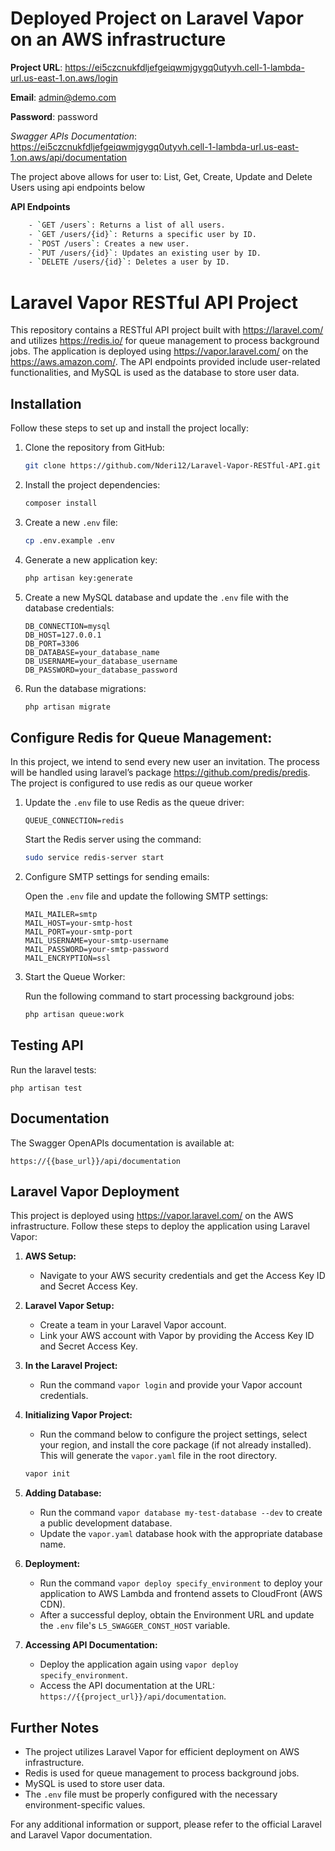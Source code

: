 # Deployed Project on Laravel Vapor on an AWS infrastructure
**Project URL**: https://ei5czcnukfdljefgeiqwmjgygq0utyvh.cell-1-lambda-url.us-east-1.on.aws/login

**Email**: admin@demo.com

**Password**: password

*Swagger APIs Documentation*: https://ei5czcnukfdljefgeiqwmjgygq0utyvh.cell-1-lambda-url.us-east-1.on.aws/api/documentation

The project above allows for user to: List, Get, Create, Update and Delete Users using api endpoints below

**API Endpoints**
```sh
    - `GET /users`: Returns a list of all users.
    - `GET /users/{id}`: Returns a specific user by ID.
    - `POST /users`: Creates a new user.
    - `PUT /users/{id}`: Updates an existing user by ID.
    - `DELETE /users/{id}`: Deletes a user by ID.
```


# Laravel Vapor RESTful API Project

This repository contains a RESTful API project built with https://laravel.com/ and utilizes https://redis.io/ for queue management to process background jobs. The application is deployed using https://vapor.laravel.com/ on the https://aws.amazon.com/. The API endpoints provided include user-related functionalities, and MySQL is used as the database to store user data.

## Installation

Follow these steps to set up and install the project locally:

1. Clone the repository from GitHub:

   ```sh
   git clone https://github.com/Nderi12/Laravel-Vapor-RESTful-API.git
   ```

2. Install the project dependencies:

   ```sh
   composer install
   ```

3. Create a new `.env` file:

   ```sh
   cp .env.example .env
   ```

4. Generate a new application key:

   ```sh
   php artisan key:generate
   ```

5. Create a new MySQL database and update the `.env` file with the database credentials:

   ```dotenv
   DB_CONNECTION=mysql
   DB_HOST=127.0.0.1
   DB_PORT=3306
   DB_DATABASE=your_database_name
   DB_USERNAME=your_database_username
   DB_PASSWORD=your_database_password
   ```

6. Run the database migrations:

   ```sh
   php artisan migrate
   ```

## Configure Redis for Queue Management:

In this project, we intend to send every new user an invitation. The process will be handled using laravel’s package https://github.com/predis/predis. The project is configured to use redis as our queue worker

1. Update the `.env` file to use Redis as the queue driver:

   ```dotenv
   QUEUE_CONNECTION=redis
   ```

   Start the Redis server using the command:

   ```sh
   sudo service redis-server start
   ```

2. Configure SMTP settings for sending emails:

   Open the `.env` file and update the following SMTP settings:

   ```dotenv
   MAIL_MAILER=smtp
   MAIL_HOST=your-smtp-host
   MAIL_PORT=your-smtp-port
   MAIL_USERNAME=your-smtp-username
   MAIL_PASSWORD=your-smtp-password
   MAIL_ENCRYPTION=ssl
   ```

3. Start the Queue Worker:

   Run the following command to start processing background jobs:

   ```sh
   php artisan queue:work
   ```

## Testing API

Run the laravel tests:

```
php artisan test
```

## Documentation

The Swagger OpenAPIs documentation is available at:

```
https://{{base_url}}/api/documentation

```

## Laravel Vapor Deployment

This project is deployed using https://vapor.laravel.com/ on the AWS infrastructure. Follow these steps to deploy the application using Laravel Vapor:

1. **AWS Setup:**

   - Navigate to your AWS security credentials and get the Access Key ID and Secret Access Key.

2. **Laravel Vapor Setup:**

   - Create a team in your Laravel Vapor account.
   - Link your AWS account with Vapor by providing the Access Key ID and Secret Access Key.

3. **In the Laravel Project:**

   - Run the command `vapor login` and provide your Vapor account credentials.

4. **Initializing Vapor Project:**

   - Run the command below to configure the project settings, select your region, and install the core package (if not already installed). This will generate the `vapor.yaml` file in the root directory.
   
    ```sh
    vapor init
    ```

5. **Adding Database:**

   - Run the command `vapor database my-test-database --dev` to create a public development database.
   - Update the `vapor.yaml` database hook with the appropriate database name.

6. **Deployment:**

   - Run the command `vapor deploy specify_environment` to deploy your application to AWS Lambda and frontend assets to CloudFront (AWS CDN).
   - After a successful deploy, obtain the Environment URL and update the `.env` file's `L5_SWAGGER_CONST_HOST` variable.

7. **Accessing API Documentation:**

   - Deploy the application again using `vapor deploy specify_environment`.
   - Access the API documentation at the URL: `https://{{project_url}}/api/documentation`.

## Further Notes

- The project utilizes Laravel Vapor for efficient deployment on AWS infrastructure.
- Redis is used for queue management to process background jobs.
- MySQL is used to store user data.
- The `.env` file must be properly configured with the necessary environment-specific values.

For any additional information or support, please refer to the official Laravel and Laravel Vapor documentation.